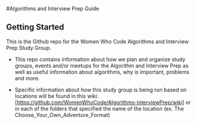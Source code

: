 #Algorithms and Interview Prep Guide 

## Getting Started

This is the Github repo for the Women Who Code Algorithms and Interview Prep Study Group.
  * This repo contains information about how we plan and organize study groups, events and/or meetups for the  Algorithm and Interview Prep as well as useful information about algorithms, why is important, problems and more. 

  * Specific information about how this study group is being run based on locations will be found in this wiki:[https://github.com/WomenWhoCode/Algorithms-InterviewPrep/wiki] or in each of the folders that specified the name of the location (ex. The Choose_Your_Own_Adventure_Format)



